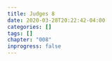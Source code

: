```yaml
---
title: Judges 8
date: 2020-03-28T20:22:42-04:00
categories: []
tags: []
chapter: "008"
inprogress: false
---
```


